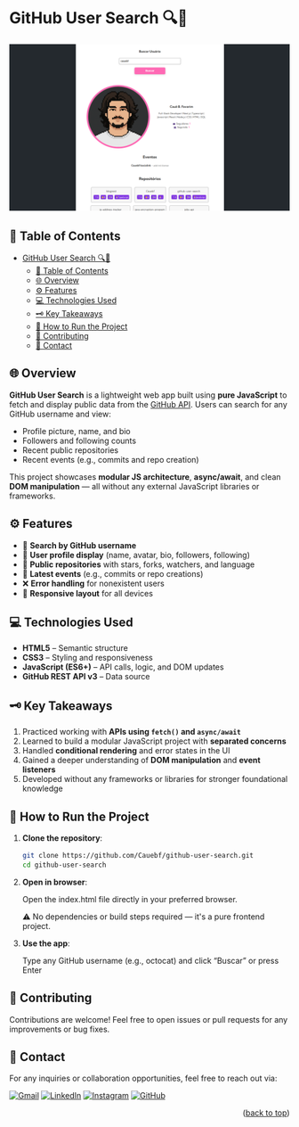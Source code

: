 # GitHub User Search 🔍🐙

![GitHub Search Demo](./src/imgs/readme-screenshot.png)

## 📌 Table of Contents

- [GitHub User Search 🔍🐙](#github-user-search-)
  - [📌 Table of Contents](#-table-of-contents)
  - [🌐 Overview](#-overview)
  - [⚙️ Features](#️-features)
  - [💻 Technologies Used](#-technologies-used)
  - [🗝️ Key Takeaways](#️-key-takeaways)
  - [🚀 How to Run the Project](#-how-to-run-the-project)
  - [🤝 Contributing](#-contributing)
  - [💬 Contact](#-contact)

## 🌐 Overview

**GitHub User Search** is a lightweight web app built using **pure JavaScript** to fetch and display public data from the [GitHub API](https://docs.github.com/en/rest). Users can search for any GitHub username and view:

- Profile picture, name, and bio
- Followers and following counts
- Recent public repositories
- Recent events (e.g., commits and repo creation)

This project showcases **modular JS architecture**, **async/await**, and clean **DOM manipulation** — all without any external JavaScript libraries or frameworks.

## ⚙️ Features

- 🔎 **Search by GitHub username**
- 👤 **User profile display** (name, avatar, bio, followers, following)
- 📂 **Public repositories** with stars, forks, watchers, and language
- 📜 **Latest events** (e.g., commits or repo creations)
- ❌ **Error handling** for nonexistent users
- 📱 **Responsive layout** for all devices

## 💻 Technologies Used

- **HTML5** – Semantic structure
- **CSS3** – Styling and responsiveness
- **JavaScript (ES6+)** – API calls, logic, and DOM updates
- **GitHub REST API v3** – Data source

## 🗝️ Key Takeaways

1. Practiced working with **APIs using `fetch()` and `async/await`**
2. Learned to build a modular JavaScript project with **separated concerns**
3. Handled **conditional rendering** and error states in the UI
4. Gained a deeper understanding of **DOM manipulation** and **event listeners**
5. Developed without any frameworks or libraries for stronger foundational knowledge

## 🚀 How to Run the Project

1. **Clone the repository**:

   ```bash
   git clone https://github.com/Cauebf/github-user-search.git
   cd github-user-search
   ```

2. **Open in browser**:

   Open the index.html file directly in your preferred browser.

   ⚠️ No dependencies or build steps required — it's a pure frontend project.

3. **Use the app**:

   Type any GitHub username (e.g., octocat) and click “Buscar” or press Enter

## 🤝 Contributing

Contributions are welcome! Feel free to open issues or pull requests for any improvements or bug fixes.

## 💬 Contact

For any inquiries or collaboration opportunities, feel free to reach out via:

[![Gmail](https://img.shields.io/badge/Gmail-D14836?style=for-the-badge&logo=gmail&logoColor=white)](mailto:cauebrolesef@gmail.com)
[![LinkedIn](https://img.shields.io/badge/LinkedIn-0077B5?style=for-the-badge&logo=linkedin&logoColor=white)](https://www.linkedin.com/in/cauebrolesef/)
[![Instagram](https://img.shields.io/badge/-Instagram-%23E4405F?style=for-the-badge&logo=instagram&logoColor=white)](https://www.instagram.com/cauebf_/)
[![GitHub](https://img.shields.io/badge/GitHub-181717?style=for-the-badge&logo=github&logoColor=white)](https://github.com/Cauebf)

<p align="right">(<a href="#gitHub-user-search-">back to top</a>)</p>
